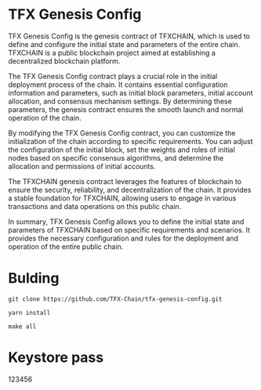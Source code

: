 TFX Genesis Config
==================
TFX Genesis Config is the genesis contract of TFXCHAIN, which is used to define and configure the initial state and parameters of the entire chain. TFXCHAIN is a public blockchain project aimed at establishing a decentralized blockchain platform.

The TFX Genesis Config contract plays a crucial role in the initial deployment process of the chain. It contains essential configuration information and parameters, such as initial block parameters, initial account allocation, and consensus mechanism settings. By determining these parameters, the genesis contract ensures the smooth launch and normal operation of the chain.

By modifying the TFX Genesis Config contract, you can customize the initialization of the chain according to specific requirements. You can adjust the configuration of the initial block, set the weights and roles of initial nodes based on specific consensus algorithms, and determine the allocation and permissions of initial accounts.

The TFXCHAIN genesis contract leverages the features of blockchain to ensure the security, reliability, and decentralization of the chain. It provides a stable foundation for TFXCHAIN, allowing users to engage in various transactions and data operations on this public chain.

In summary, TFX Genesis Config allows you to define the initial state and parameters of TFXCHAIN based on specific requirements and scenarios. It provides the necessary configuration and rules for the deployment and operation of the entire public chain.
# Bulding 
```
git clone https://github.com/TFX-Chain/tfx-genesis-config.git
```
```
yarn install
```
```
make all
```
# Keystore pass
123456
